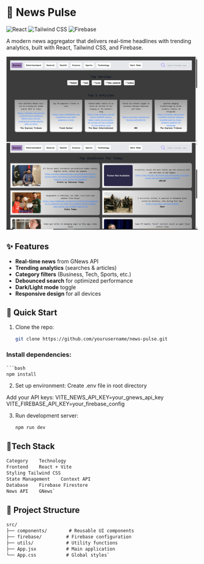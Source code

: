 # 📰 News Pulse

![React](https://img.shields.io/badge/React-20232A?style=for-the-badge&logo=react&logoColor=61DAFB)
![Tailwind CSS](https://img.shields.io/badge/Tailwind_CSS-38B2AC?style=for-the-badge&logo=tailwind-css&logoColor=white)
![Firebase](https://img.shields.io/badge/Firebase-FFCA28?style=for-the-badge&logo=firebase&logoColor=black)

A modern news aggregator that delivers real-time headlines with trending analytics, built with React, Tailwind CSS, and Firebase.

![App Screenshot](/screenshots/Screenshot1.png)
![App Screenshot](/screenshots/Screenshot2.png)

## ✨ Features

- **Real-time news** from GNews API
- **Trending analytics** (searches & articles)
- **Category filters** (Business, Tech, Sports, etc.)
- **Debounced search** for optimized performance
- **Dark/Light mode** toggle
- **Responsive design** for all devices

## 🚀 Quick Start

1. Clone the repo:
   ```bash
   git clone https://github.com/yourusername/news-pulse.git

### Install dependencies:
    ```bash
    npm install

2. Set up environment:
   Create .env file in root directory

Add your API keys:
VITE_NEWS_API_KEY=your_gnews_api_key
VITE_FIREBASE_API_KEY=your_firebase_config

3. Run development server:
    ```bash
    npm run dev


## 🔧Tech Stack
    Category	Technology
    Frontend	React + Vite
    Styling	Tailwind CSS
    State Management	Context API
    Database	Firebase Firestore
    News API	GNews`

## 📂 Project Structure
    src/
    ├── components/        # Reusable UI components
    ├── firebase/         # Firebase configuration
    ├── utils/            # Utility functions
    ├── App.jsx           # Main application
    └── App.css           # Global styles`